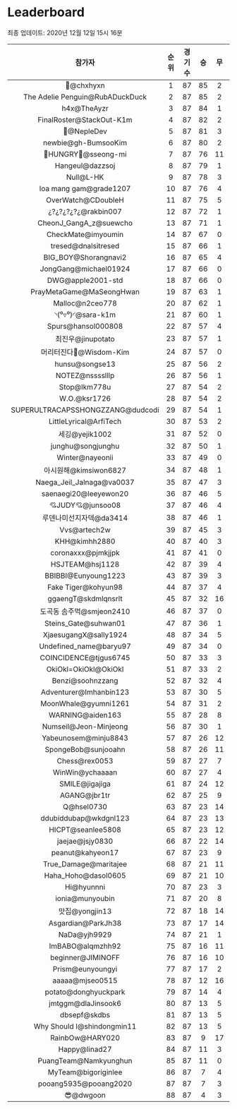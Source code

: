 # Leaderboard
최종 업데이트: 2020년 12월 12일 15시 16분




| 참가자 | 순위 | 경기수 | 승 | 무 | 패 | 승점 |
|:---:|:---:|:---:|:---:|:---:|:---:|:---:|
| 👑@chxhyxn | 1 | 87 | 85 | 2 | 0 | 257 |
| The Adelie Penguin@RubADuckDuck | 2 | 87 | 85 | 2 | 0 | 257 |
| h4x@TheAyzr | 3 | 87 | 84 | 1 | 2 | 253 |
| FinalRoster@StackOut-K1m | 4 | 87 | 82 | 2 | 3 | 248 |
| 🥈@NepleDev | 5 | 87 | 81 | 3 | 3 | 246 |
| newbie@gh-BumsooKim | 6 | 87 | 80 | 2 | 5 | 242 |
| 🍗HUNGRY🍗@sseong-mi | 7 | 87 | 76 | 11 | 0 | 239 |
| Hangeul@dazzsoj | 8 | 87 | 79 | 1 | 7 | 238 |
| Null@L-HK | 9 | 87 | 78 | 3 | 6 | 237 |
| loa mang gam@grade1207 | 10 | 87 | 76 | 4 | 7 | 232 |
| OverWatch@CDoubleH | 11 | 87 | 75 | 5 | 7 | 230 |
| ¿?¿?¿?¿?¿@rakbin007 | 12 | 87 | 72 | 1 | 14 | 217 |
| CheonJ_GangA_z@suewcho | 13 | 87 | 71 | 1 | 15 | 214 |
| CheckMate@imyoumin | 14 | 87 | 67 | 0 | 20 | 201 |
| tresed@dnalsitresed | 15 | 87 | 66 | 1 | 20 | 199 |
| BIG_BOY@Shorangnavi2 | 16 | 87 | 65 | 4 | 18 | 199 |
| JongGang@michael01924 | 17 | 87 | 66 | 0 | 21 | 198 |
| DWG@apple2001-std | 18 | 87 | 66 | 0 | 21 | 198 |
| PrayMetaGame@MaSeongHwan | 19 | 87 | 63 | 1 | 23 | 190 |
| Malloc@n2ceo778 | 20 | 87 | 62 | 1 | 24 | 187 |
| ◝(⁰▿⁰)◜@sara-k1m | 21 | 87 | 60 | 1 | 26 | 181 |
| Spurs@hansol000808 | 22 | 87 | 57 | 4 | 26 | 175 |
| 최진우@jinupotato | 23 | 87 | 57 | 1 | 29 | 172 |
| 머리터진다🤯@Wisdom-Kim | 24 | 87 | 57 | 0 | 30 | 171 |
| hunsu@songse13 | 25 | 87 | 56 | 2 | 29 | 170 |
| NOTEZ@nsssslllp | 26 | 87 | 56 | 1 | 30 | 169 |
| Stop@lkm778u | 27 | 87 | 54 | 2 | 31 | 164 |
| W.O.@ksr1726 | 28 | 87 | 54 | 2 | 31 | 164 |
| SUPERULTRACAPSSHONGZZANG@dudcodi | 29 | 87 | 54 | 1 | 32 | 163 |
| LittleLyrical@ArfiTech | 30 | 87 | 53 | 2 | 32 | 161 |
| 세깅@yejik1002 | 31 | 87 | 52 | 0 | 35 | 156 |
| junghu@songjunghu | 32 | 87 | 50 | 1 | 36 | 151 |
| Winter@nayeonii | 33 | 87 | 49 | 0 | 38 | 147 |
| 아시원해@kimsiwon6827 | 34 | 87 | 48 | 1 | 38 | 145 |
| Naega_Jeil_Jalnaga@va0037 | 35 | 87 | 47 | 3 | 37 | 144 |
| saenaegi20@leeyewon20 | 36 | 87 | 46 | 5 | 36 | 143 |
| 💘JUDY💘@junsoo08 | 37 | 87 | 46 | 4 | 37 | 142 |
| 루덴나미선지자덱@da3414 | 38 | 87 | 46 | 1 | 40 | 139 |
| Vvs@artech2w | 39 | 87 | 45 | 3 | 39 | 138 |
| KHH@kimhh2880 | 40 | 87 | 40 | 3 | 44 | 123 |
| coronaxxx@pjmkjjpk | 41 | 87 | 41 | 0 | 46 | 123 |
| HSJTEAM@hsj1128 | 42 | 87 | 39 | 4 | 44 | 121 |
| BBIBBI@Eunyoung1223 | 43 | 87 | 39 | 3 | 45 | 120 |
| Fake Tiger@kohyun98 | 44 | 87 | 37 | 4 | 46 | 115 |
| ggaengT@skdmlqnsrlt | 45 | 87 | 32 | 16 | 39 | 112 |
| 도곡동 솜주먹@smjeon2410 | 46 | 87 | 37 | 0 | 50 | 111 |
| Steins_Gate@suhwan01 | 47 | 87 | 36 | 1 | 50 | 109 |
| XjaesugangX@sally1924 | 48 | 87 | 34 | 5 | 48 | 107 |
| Undefined_name@baryu97 | 49 | 87 | 34 | 0 | 53 | 102 |
| COINCIDENCE@tjgus6745 | 50 | 87 | 33 | 3 | 51 | 102 |
| OkiOkl=OkiOkl@OkiOkl | 51 | 87 | 33 | 2 | 52 | 101 |
| Benzi@soohnzzang | 52 | 87 | 32 | 4 | 51 | 100 |
| Adventurer@Imhanbin123 | 53 | 87 | 30 | 5 | 52 | 95 |
| MoonWhale@gyumni1261 | 54 | 87 | 31 | 2 | 54 | 95 |
| WARNING@aiden163 | 55 | 87 | 28 | 8 | 51 | 92 |
| Numseil@Jeon-Minjeong | 56 | 87 | 30 | 1 | 56 | 91 |
| Yabeunosem@minju8843 | 57 | 87 | 26 | 12 | 49 | 90 |
| SpongeBob@sunjooahn | 58 | 87 | 26 | 11 | 50 | 89 |
| Chess@rex0053 | 59 | 87 | 27 | 7 | 53 | 88 |
| WinWin@ychaaaan | 60 | 87 | 27 | 4 | 56 | 85 |
| SMILE@jigajiga | 61 | 87 | 24 | 12 | 51 | 84 |
| AGANG@jbr1tr | 62 | 87 | 25 | 9 | 53 | 84 |
| Q@hsel0730 | 63 | 87 | 23 | 14 | 50 | 83 |
| ddubiddubap@wkdgnl123 | 64 | 87 | 23 | 13 | 51 | 82 |
| HICPT@seanlee5808 | 65 | 87 | 23 | 12 | 52 | 81 |
| jaejae@jsjy0830 | 66 | 87 | 22 | 14 | 51 | 80 |
| peanut@kahyeon17 | 67 | 87 | 23 | 9 | 55 | 78 |
| True_Damage@maritajee | 68 | 87 | 21 | 11 | 55 | 74 |
| Haha_Hoho@dasol0605 | 69 | 87 | 21 | 10 | 56 | 73 |
| Hi@hyunnni | 70 | 87 | 23 | 3 | 61 | 72 |
| ionia@munyoubin | 71 | 87 | 20 | 8 | 59 | 68 |
| 맛집@yongjin13 | 72 | 87 | 18 | 14 | 55 | 68 |
| Asgardian@ParkJh38 | 73 | 87 | 17 | 14 | 56 | 65 |
| NaDa@yjh9929 | 74 | 87 | 21 | 1 | 65 | 64 |
| ImBABO@alqmzhh92 | 75 | 87 | 16 | 11 | 60 | 59 |
| beginner@JIMINOFF | 76 | 87 | 16 | 10 | 61 | 58 |
| Prism@eunyoungyi | 77 | 87 | 17 | 2 | 68 | 53 |
| aaaaa@mjseo0515 | 78 | 87 | 12 | 16 | 59 | 52 |
| potato@donghyuckpark | 79 | 87 | 14 | 4 | 69 | 46 |
| jmtggm@dlaJinsook6 | 80 | 87 | 13 | 5 | 69 | 44 |
| dbsepf@skdbs | 81 | 87 | 13 | 5 | 69 | 44 |
| Why Should I@shindongmin11 | 82 | 87 | 13 | 5 | 69 | 44 |
| RainbOw@HARY020 | 83 | 87 | 9 | 17 | 61 | 44 |
| Happy@linad27 | 84 | 87 | 11 | 3 | 73 | 36 |
| PuangTeam@Namkyunghun | 85 | 87 | 11 | 0 | 76 | 33 |
| MyTeam@bigoriginlee | 86 | 87 | 7 | 4 | 76 | 25 |
| pooang5935@pooang2020 | 87 | 87 | 7 | 3 | 77 | 24 |
| 😎@dwgoon | 88 | 87 | 4 | 3 | 80 | 15 |